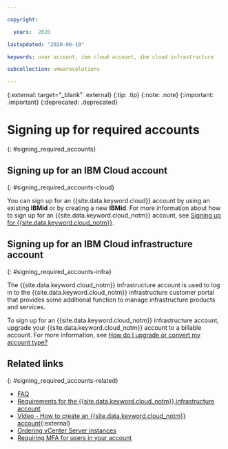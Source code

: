 ```yaml
---

copyright:

  years:  2020

lastupdated: "2020-06-10"

keywords: user account, ibm cloud account, ibm cloud infrastructure

subcollection: vmwaresolutions

---
```


{:external: target="_blank" .external}
{:tip: .tip}
{:note: .note}
{:important: .important}
{:deprecated: .deprecated}

# Signing up for required accounts
{: #signing_required_accounts}

## Signing up for an IBM Cloud account
{: #signing_required_accounts-cloud}

You can sign up for an {{site.data.keyword.cloud}} account by using an existing **IBMid** or by creating a new **IBMid**. For more information about how to sign up for an {{site.data.keyword.cloud_notm}} account, see [Signing up for {{site.data.keyword.cloud_notm}}](/docs/account?topic=account-signup).

## Signing up for an IBM Cloud infrastructure account
{: #signing_required_accounts-infra}

The {{site.data.keyword.cloud_notm}} infrastructure account is used to log in to the {{site.data.keyword.cloud_notm}} infrastructure customer portal that provides some additional function to manage infrastructure products and services.

To sign up for an {{site.data.keyword.cloud_notm}} infrastructure account, upgrade your {{site.data.keyword.cloud_notm}} account to a billable account. For more information, see [How do I upgrade or convert my account type?](/docs/account?topic=account-accountfaqs#changeacct)

## Related links
{: #signing_required_accounts-related}

* [FAQ](/docs/vmwaresolutions?topic=vmwaresolutions-faq-vmwaresolutions)
* [Requirements for the {{site.data.keyword.cloud_notm}} infrastructure account](/docs/vmwaresolutions?topic=vmwaresolutions-cloud-infra-acct-req)
* [Video - How to create an {{site.data.keyword.cloud_notm}} account](https://www.youtube.com/watch?v=HBkY-Fs1d6E){:external}
* [Ordering vCenter Server instances](/docs/vmwaresolutions?topic=vmwaresolutions-vc_orderinginstance)
* [Requiring MFA for users in your account](/docs/iam?topic=iam-enablemfa#enablemfa#unifyingaccounts)

